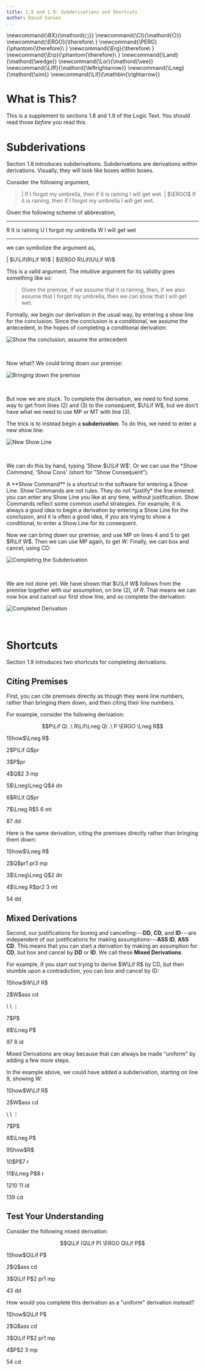 ```yaml
---
title: 1.8 and 1.9: Subderivations and Shortcuts 
author: David Sanson
...
```



\newcommand{\BX}{\mathord{◻}}
\newcommand{\CI}{\mathord{○}}
\newcommand{\ERGO}{\therefore\ }
\newcommand{\PERG}{\phantom{\therefore}\ }
\newcommand{\Erg}{\therefore\ }
\newcommand{\Erp}{\phantom{\therefore}\ }
\newcommand{\Land}{\mathord{\wedge}}
\newcommand{\Lor}{\mathord{\vee}}
\newcommand{\Liff}{\mathord{\leftrightarrow}}
\newcommand{\Lneg}{\mathord{\sim}}
\newcommand{\Lif}{\mathbin{\rightarrow}}

# What is This?

This is a supplement to sections 1.8 and 1.9 of the Logic Text. You
should read those *before* you read this.

# Subderivations

Section 1.8 introduces subderivations. Subderivations are derivations within derivations. Visually, they will look like boxes within boxes.

Consider the following argument,

>| If I forgot my umbrella, then if it is raining I will get wet.
>| $\ERGO$ If it is raining, then if I forgot my umbrella I will get wet.

Given the following scheme of abbrevation,

-- ------------------------
R  It is raining
U  I forgot my umbrella
W  I will get wet
-- ------------------------

we can symbolize the argument as,

| $U\Lif(R\Lif W)$
| $\ERGO R\Lif(U\Lif W)$

This is a valid argument. The intuitive argument for its validity goes something like so:

> Given the premise, if we assume that it is raining, then, if we also assume that I forgot my umbrella, then we can show that I will get wet.

Formally, we begin our derivation in the usual way, by entering a show line for the conclusion. Since the conclusion is a conditional, we assume the antecedent, in the hopes of completing a conditional derivation:

![Show the conclusion, assume the antecedent](http://files.davidsanson.com/logic2010/subder1.png)

<br style="clear:both">

Now what? We could bring down our premise:

![Bringing down the premise](http://files.davidsanson.com/logic2010/subder2.png)

<br style="clear:both">

But now we are stuck. To complete the derivation, we need to find some way to get from lines (2) and (3) to the consequent, $U\Lif W$, but we don't have what we need to use MP or MT with line (3).

The trick is to instead begin a **subderivation**. To do this, we need to enter a new show line:

![New Show Line](http://files.davidsanson.com/logic2010/subder3.png)

<br style="clear:both">

We can do this by hand, typing 'Show $U\Lif W$'. Or we can use the **Show Command*, 'Show Cons' (short for "Show Consequent"). 

<div class="boxed">
A **Show Command** is a shortcut in the software for entering a Show Line. Show Commands are not rules. They do not *justify* the line entered: you can enter any Show Line you like at any time, without justification. Show Commands reflect some common useful strategies. For example, it is always a good idea to begin a derivation by entering a Show Line for the conclusion, and it is often a good idea, if you are trying to show a conditional, to enter a Show Line for its consequent.
</div>

Now we can bring down our premise, and use MP on lines 4 and 5 to get $R\Lif W$. Then we can use MP again, to get $W$. Finally, we can box and cancel, using CD:

![Completing the Subderivation](http://files.davidsanson.com/logic2010/subder4.png)

<br style="clear:both">

We are not done yet. We have shown that $U\Lif W$ follows from the premise together with our assumption, on line (2), of $R$. That means we can now box and cancel our first show line, and so complete the derivation:


![Completed Derivation](http://files.davidsanson.com/logic2010/subder5.png)

<br style="clear:both">

# Shortcuts

Section 1.9 introduces two shortcuts for completing derivations. 

## Citing Premises

First, you can cite premises directly as though they were line numbers, rather than bringing them down, and then citing their line numbers.

For example, consider the following derivation:

$$P\Lif Q\ .\ R\Lif\Lneg Q\ .\ P \ERGO \Lneg R$$



<!--
~~~ {.derivation}

1. !Show $\Lneg R$               & "show conc"
2.   $P\Lif Q$                  & pr
3.   $P$                        & pr
4.   $Q$                        &  2 3 mp
5.   $\Lneg\Lneg Q$             & 4 dn
6.   $R\Lif Q$                  & pr
7.   $\Lneg R$                  & 5 6 mt
8.                              & 7 dd
~~~
-->
<div class='der outer'><p class='dline'><span class='dnum'>1</span><span class='dform'><span class='dshow canceled'>Show</span>$\Lneg R$</span><span class='djust'></span></p><div class='der boxed'><p class='dline'><span class='dnum'>2</span><span class='dform'>$P\Lif Q$</span><span class='djust'>pr</span></p><p class='dline'><span class='dnum'>3</span><span class='dform'>$P$</span><span class='djust'>pr</span></p><p class='dline'><span class='dnum'>4</span><span class='dform'>$Q$</span><span class='djust'>2 3 mp</span></p><p class='dline'><span class='dnum'>5</span><span class='dform'>$\Lneg\Lneg Q$</span><span class='djust'>4 dn</span></p><p class='dline'><span class='dnum'>6</span><span class='dform'>$R\Lif Q$</span><span class='djust'>pr</span></p><p class='dline'><span class='dnum'>7</span><span class='dform'>$\Lneg R$</span><span class='djust'>5 6 mt</span></p><p class='dline'><span class='dnum'>8</span><span class='dform'></span><span class='djust'>7 dd</span></p></div></div>



Here is the same derivation, citing the premises directly rather than bringing them down:



<!--
~~~ {.derivation}
1. !Show $\Lneg R$               & "show conc"
2.   $Q$                        & pr1 pr3 mp
3.   $\Lneg\Lneg Q$             & 2 dn
4.   $\Lneg R$                  & pr2 3 mt
5.                              & 4 dd
~~~
-->
<div class='der outer'><p class='dline'><span class='dnum'>1</span><span class='dform'><span class='dshow canceled'>Show</span>$\Lneg R$</span><span class='djust'></span></p><div class='der boxed'><p class='dline'><span class='dnum'>2</span><span class='dform'>$Q$</span><span class='djust'>pr1 pr3 mp</span></p><p class='dline'><span class='dnum'>3</span><span class='dform'>$\Lneg\Lneg Q$</span><span class='djust'>2 dn</span></p><p class='dline'><span class='dnum'>4</span><span class='dform'>$\Lneg R$</span><span class='djust'>pr2 3 mt</span></p><p class='dline'><span class='dnum'>5</span><span class='dform'></span><span class='djust'>4 dd</span></p></div></div>



## Mixed Derivations

Second, our justifications for boxing and cancelling---**DD**, **CD**, and **ID**---are independent of our justifications for making assumptions---**ASS ID**, **ASS CD**. This means that you can start a derivation by making an assumption for **CD**, but box and cancel by **DD** or **ID**. We call these **Mixed Derivations**.

For example, if you start out trying to derive $W\Lif R$ by CD, but then stumble upon a contradiction, you can box and cancel by ID:



<!--
~~~{.derivation}
1.   !Show  $W\Lif R$            &         
2.   $W$                         & ass cd
     \ \ ⋮
7.   $P$                         &  
8.   $\Lneg P$                   &
9.                               & 7 8 id
~~~
-->
<div class='der outer'><p class='dline'><span class='dnum'>1</span><span class='dform'><span class='dshow canceled'>Show</span>$W\Lif R$</span><span class='djust'></span></p><div class='der boxed'><p class='dline'><span class='dnum'>2</span><span class='dform'>$W$</span><span class='djust'>ass cd</span></p><p class='dline'><span class='dnum'></span><span class='dform'>     \ \ ⋮</span><span class='djust'></span></p><p class='dline'><span class='dnum'>7</span><span class='dform'>$P$</span><span class='djust'></span></p><p class='dline'><span class='dnum'>8</span><span class='dform'>$\Lneg P$</span><span class='djust'></span></p><p class='dline'><span class='dnum'>9</span><span class='dform'></span><span class='djust'>7 8 id</span></p></div></div>



Mixed Derivations are okay because that can always be made "uniform" by adding a few more steps.

In the example above, we could have added a subderivation, starting on line 9, showing $W$:



<!--
~~~{.derivation}
1.   !Show  $W\Lif R$            &         
2.   $W$                         & ass cd
     \ \ ⋮
7.   $P$                         &  
8.   $\Lneg P$                   &
9.   !Show $R$                  & 'show cons'
10.    $P$                      & 7 r
11.    $\Lneg P$                & 8 r
12.                             & 10 11 id   
13.                             & 9 cd
~~~
-->
<div class='der outer'><p class='dline'><span class='dnum'>1</span><span class='dform'><span class='dshow canceled'>Show</span>$W\Lif R$</span><span class='djust'></span></p><div class='der boxed'><p class='dline'><span class='dnum'>2</span><span class='dform'>$W$</span><span class='djust'>ass cd</span></p><p class='dline'><span class='dnum'></span><span class='dform'>     \ \ ⋮</span><span class='djust'></span></p><p class='dline'><span class='dnum'>7</span><span class='dform'>$P$</span><span class='djust'></span></p><p class='dline'><span class='dnum'>8</span><span class='dform'>$\Lneg P$</span><span class='djust'></span></p><p class='dline'><span class='dnum'>9</span><span class='dform'><span class='dshow canceled'>Show</span>$R$</span><span class='djust'></span></p><div class='der boxed'><p class='dline'><span class='dnum'>10</span><span class='dform'>$P$</span><span class='djust'>7 r</span></p><p class='dline'><span class='dnum'>11</span><span class='dform'>$\Lneg P$</span><span class='djust'>8 r</span></p><p class='dline'><span class='dnum'>12</span><span class='dform'></span><span class='djust'>10 11 id   </span></p></div><p class='dline'><span class='dnum'>13</span><span class='dform'></span><span class='djust'>9 cd</span></p></div></div>



## Test Your Understanding

Consider the following mixed derivation:

$$Q\Lif (Q\Lif P) \ERGO Q\Lif P$$



<!--
~~~{.derivation}
1.  !Show $Q\Lif P$         
2.  $Q$                     & ass cd
3.  $Q\Lif P$            & 2 pr1 mp
4.                       & 3 dd
~~~
-->
<div class='der outer'><p class='dline'><span class='dnum'>1</span><span class='dform'><span class='dshow canceled'>Show</span>$Q\Lif P$         </span><span class='djust'></span></p><div class='der boxed'><p class='dline'><span class='dnum'>2</span><span class='dform'>$Q$</span><span class='djust'>ass cd</span></p><p class='dline'><span class='dnum'>3</span><span class='dform'>$Q\Lif P$</span><span class='djust'>2 pr1 mp</span></p><p class='dline'><span class='dnum'>4</span><span class='dform'></span><span class='djust'>3 dd</span></p></div></div>



How would you complete this derivation as a "uniform" derivation instead?

<div class='answers'>



<!--
~~~{.derivation}
1.  !Show $Q\Lif P$         
2.  $Q$                     & ass cd
3.  $Q\Lif P$            & 2 pr1 mp
4.  $P$                  & 2 3 mp
5.                      & 4 cd
~~~
-->
<div class='der outer'><p class='dline'><span class='dnum'>1</span><span class='dform'><span class='dshow canceled'>Show</span>$Q\Lif P$         </span><span class='djust'></span></p><div class='der boxed'><p class='dline'><span class='dnum'>2</span><span class='dform'>$Q$</span><span class='djust'>ass cd</span></p><p class='dline'><span class='dnum'>3</span><span class='dform'>$Q\Lif P$</span><span class='djust'>2 pr1 mp</span></p><p class='dline'><span class='dnum'>4</span><span class='dform'>$P$</span><span class='djust'>2 3 mp</span></p><p class='dline'><span class='dnum'>5</span><span class='dform'></span><span class='djust'>4 cd</span></p></div></div>





